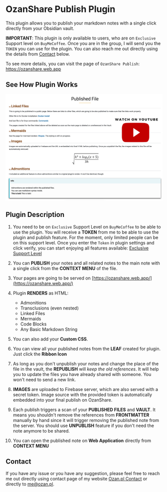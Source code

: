 # OzanShare Publish Plugin

This plugin allows you to publish your markdown notes with a single click directly from your Obsidian vault.

**IMPORTANT**: This plugin is only available to users, who are on `Exclusive` Support level on `BuyMeCoffee`. Once you are in the group, I will send you the `TOKEN` you can use for the plugin. You can also reach me out directly using the details from [Contact](#Contact) below.

To see more details, you can visit the page of `OzanShare Publish`: <a href="https://ozanshare.web.app" target="_blank">https://ozanshare.web.app</a>

## See How Plugin Works

<a href="https://www.youtube.com/watch?v=tgo3KwH4zOE" target="_blank">
    <img src="https://raw.githubusercontent.com/ozntel/ozanshare-publish-plugin/main/images/Watch%20on%20Youtube.png" width="550px"></img>
</a>

## Plugin Description

1. You need to be on `Exclusive` Support Level on `BuyMeCoffee` to be able to use the plugin. You will receive a **TOKEN** from me to be able to use the plugin and publish feature. For the moment, only limited people can be on this support level. Once you enter the `Token` in plugin settings and click verify, you can start enjoying all features available: <a href="https://www.buymeacoffee.com/ozante" target="_blank">Exclusive Support Level</a>

2. You can **PUBLISH** your notes and all related notes to the main note with a single click from the **CONTEXT MENU** of the file.

3. Your pages are going to be served on [https://ozanshare.web.app/](https://ozanshare.web.app/)

3. Plugin **RENDERS** as HTML:

	- Admonitions
	- Transclusions (even nested)
	- Linked Files
	- Mermaids
	- Code Blocks
	- Any Basic Markdown String

4. You can also add your **Custom CSS**.

5. You can view all your published notes from the **LEAF** created for plugin. Just click the **Ribbon Icon**

6. As long as you don't unpublish your notes and change the place of the file in the vault, the **REPUBLISH** will *keep the old references*. It will help you to update the files you have already shared with someone. You won't need to send a new link.

7. **IMAGES** are uploaded to Firebase server, which are also served with a secret token. Image source with the provided token is automatically embedded into your final publish on OzanShare. 

8. Each publish triggers a scan of your **PUBLISHED FILES** and **VAULT**. It means you shouldn't remove the references from **FRONTMATTER** manually by hand since it will trigger removing the published note from the server. You should use **UNPUBLISH** feature if you don't need the note anymore to be shared.

9. You can open the published note on **Web Application** directly from **CONTEXT MENU**

## Contact

If you have any issue or you have any suggestion, please feel free to reach me out directly using contact page of my website <a href="https://ozan.pl/contact/" target="_blank">Ozan.pl Contact</a> or directly to <me@ozan.pl>.